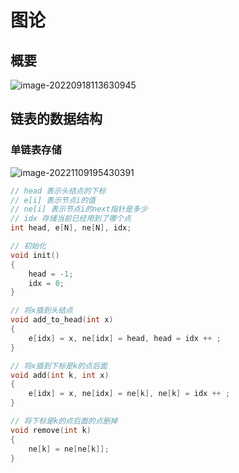 # 图论

## 概要

![image-20220918113630945](https://img.zimei.fun/202209181136041.png)

## 链表的数据结构

### 单链表存储

![image-20221109195430391](C:\Users\XS2020\AppData\Roaming\Typora\typora-user-images\image-20221109195430391.png)



```c++
// head 表示头结点的下标
// e[i] 表示节点i的值
// ne[i] 表示节点i的next指针是多少
// idx 存储当前已经用到了哪个点
int head, e[N], ne[N], idx;

// 初始化
void init()
{
    head = -1;
    idx = 0;
}

// 将x插到头结点
void add_to_head(int x)
{
    e[idx] = x, ne[idx] = head, head = idx ++ ;
}

// 将x插到下标是k的点后面
void add(int k, int x)
{
    e[idx] = x, ne[idx] = ne[k], ne[k] = idx ++ ;
}

// 将下标是k的点后面的点删掉
void remove(int k)
{
    ne[k] = ne[ne[k]];
}
```

